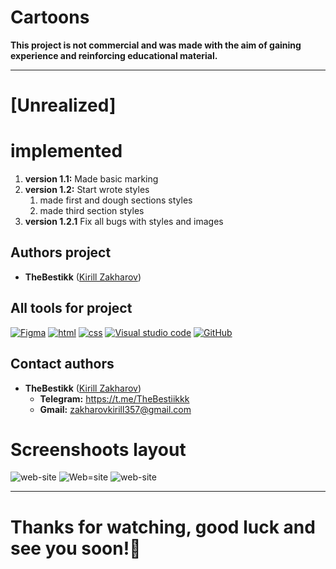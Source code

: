# Cartoons
__This project is not commercial and was made with the aim of gaining experience and reinforcing educational material.__
___
# [Unrealized]
# implemented
1. __version 1.1:__ Made basic marking
2. __version 1.2:__ Start wrote styles
    1. made first and dough sections styles
    2. made third section styles
3. __version 1.2.1__ Fix all bugs with styles and images
## Authors project
* __TheBestikk__ ([Kirill Zakharov](https://github.com/TheBestikk))
## All tools for project
[![Figma](https://img.shields.io/badge/figma-o?style=for-the-badge&logo=Figma&logoColor=white)]()
[![html](https://img.shields.io/badge/html-orange?style=for-the-badge&logo=html5&logoColor=white)]()
[![css](https://img.shields.io/badge/css-1DA1F2?style=for-the-badge&logo=css3&logoColor=white)]()
[![Visual studio code](https://img.shields.io/badge/vs_code-1DA1F2?style=for-the-badge&logo=VScode&logoColor=white)]()
[![GitHub](https://img.shields.io/badge/github-black?style=for-the-badge&logo=github&logoColor=white)]()
## Contact authors
* __TheBestikk__ ([Kirill Zakharov](https://github.com/TheBestikk))
    * __Telegram:__ https://t.me/TheBestiikkk
    * __Gmail:__ zakharovkirill357@gmail.com
# Screenshoots layout
![web-site](Images-readme/first.png)
![Web=site](Images-readme/second.png)
![web-site](Images-readme/third.png)
___
# __Thanks for watching, good luck and see you soon!👋__